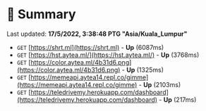 # 📖 Summary
Last updated: **17/5/2022, 3:38:48 PTG "Asia/Kuala_Lumpur"**

- `GET` [https://shrt.ml](https://shrt.ml) - **Up** (6087ms)
- `GET` [https://hst.aytea.ml/](https://hst.aytea.ml/) - **Up** (3768ms)
- `GET` [https://color.aytea.ml/4b31d6.png](https://color.aytea.ml/4b31d6.png) - **Up** (1325ms)
- `GET` [https://memeapi.aytea14.repl.co/gimme](https://memeapi.aytea14.repl.co/gimme) - **Up** (2103ms)
- `GET` [https://teledrivemy.herokuapp.com/dashboard](https://teledrivemy.herokuapp.com/dashboard) - **Up** (217ms)
